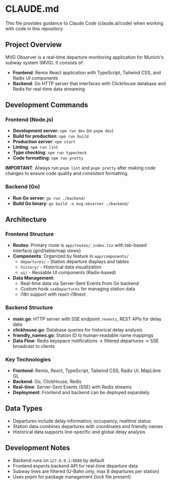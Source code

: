# CLAUDE.md

This file provides guidance to Claude Code (claude.ai/code) when working with code in this repository.

## Project Overview

MVG Observer is a real-time departure monitoring application for Munich's subway system (MVG). It consists of:

- **Frontend**: Remix React application with TypeScript, Tailwind CSS, and Radix UI components
- **Backend**: Go HTTP server that interfaces with ClickHouse database and Redis for real-time data streaming

## Development Commands

### Frontend (Node.js)
- **Development server**: `npm run dev` (or `pnpm dev`)
- **Build for production**: `npm run build`
- **Production server**: `npm start`  
- **Linting**: `npm run lint`
- **Type checking**: `npm run typecheck`
- **Code formatting**: `npm run pretty`

**IMPORTANT**: Always run `pnpm lint` and `pnpm pretty` after making code changes to ensure code quality and consistent formatting.

### Backend (Go)
- **Run Go server**: `go run ./backend/`
- **Build Go binary**: `go build -o mvg-observer ./backend/`

## Architecture

### Frontend Structure
- **Routes**: Primary route is `app/routes/_index.tsx` with tab-based interface (grid/table/map views)
- **Components**: Organized by feature in `app/components/` 
  - `departures/` - Station departure displays and tables
  - `history/` - Historical data visualization
  - `ui/` - Reusable UI components (Radix-based)
- **Data Management**: 
  - Real-time data via Server-Sent Events from Go backend
  - Custom hook `useDepartures` for managing station data
  - i18n support with react-i18next

### Backend Structure  
- **main.go**: HTTP server with SSE endpoint `/events`, REST APIs for delay data
- **clickhouse.go**: Database queries for historical delay analysis
- **friendly_names.go**: Station ID to human-readable name mappings
- **Data Flow**: Redis keyspace notifications → filtered departures → SSE broadcast to clients

### Key Technologies
- **Frontend**: Remix, React, TypeScript, Tailwind CSS, Radix UI, MapLibre GL
- **Backend**: Go, ClickHouse, Redis
- **Real-time**: Server-Sent Events (SSE) with Redis streams
- **Deployment**: Frontend and backend can be deployed separately

## Data Types
- Departures include delay information, occupancy, realtime status
- Station data combines departures with coordinates and friendly names
- Historical data supports line-specific and global delay analysis

## Development Notes
- Backend runs on `127.0.0.1:8080` by default
- Frontend expects backend API for real-time departure data
- Subway lines are filtered (U-Bahn only, max 8 departures per station)
- Uses pnpm for package management (lock file present)